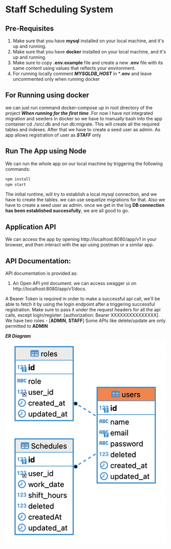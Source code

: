 # Staff Scheduling System

## Pre-Requisites
1. Make sure that you have **mysql** installed on your local machine, and it's up and running.
1. Make sure that you have **docker** installed on your local machine, and it's up and running.
3. Make sure to copy **.env.example** file and create a new **.env** file with its same content using values that reflects your environment.
4. For running locally comment ***MYSQLDB_HOST*** in ***.env** and leave uncommented only when running docker

## For Running using docker
we can just run command docker-compose up in root directory of the project
***When running for the first time*** .For now I have not integrated migration and seeders in docker so we have to manually bash into the app container cd ./src/.db and run db:migrate. This will create all the required tables and indexes. After that we have to create a seed user as admin. As app allows registration of user as ***STAFF*** only

## Run The App using Node
We can run the whole app on our local machine by triggering the following commands:

```bash
npm install
npm start
```

The initial runtime, will try to establish a local mysql connection, and we have to create the tables. we can use sequelize migrations for that. Also we have to create a seed user as admin.
once we get in the log **DB connection has been established successfully**, we are all good to go.

## Application API
We can access the app by opening http://localhost:8080/app/v1 in your browser, and then interact with the api
using postman or a similar app.

## API Documentation:
API documentation is provided as:
1. An Open API yml document. we can access swagger ui on http://localhost:8080/app/v1/docs.

A Bearer Token is required in order to make a successful api call, we'll be able to fetch it by using the login endpoint after a triggering successful registration.
Make sure to pass it under the request headers for all the api calls, except login/register: [authorization: Bearer XXXXXXXXXXXXXXX].
We have two roles - [**ADMIN**, **STAFF**]
Some APIs like delete/update are only permitted to **ADMIN**

***ER Diagram***
![alt text](https://github.com/itz-sunny/Staff-Scheduling-System-Node/blob/main/er-diagram.png?raw=true)

